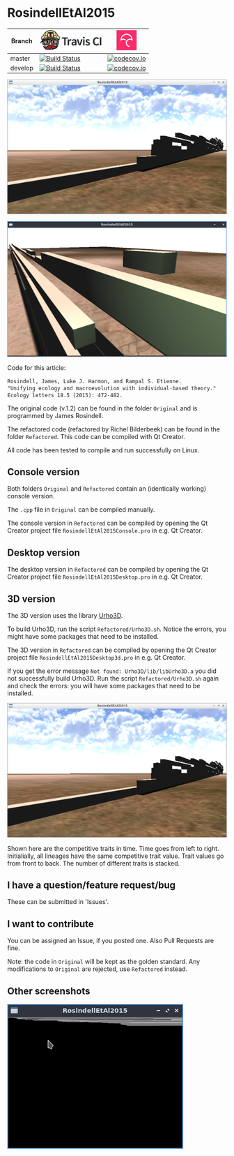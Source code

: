 # RosindellEtAl2015

Branch |[![Travis CI logo](pics/TravisCI.png)](https://travis-ci.org)                                                                                           |[![Codecov logo](pics/Codecov.png)](https://www.codecov.io)
-------|--------------------------------------------------------------------------------------------------------------------------------------------------------|--------------------------------------------------------------------------------------------------------------------------------------------------------------------------------------
master |[![Build Status](https://travis-ci.org/richelbilderbeek/RosindellEtAl2015.svg?branch=master)](https://travis-ci.org/richelbilderbeek/RosindellEtAl2015) |[![codecov.io](https://codecov.io/github/richelbilderbeek/RosindellEtAl2015/coverage.svg?branch=master)](https://codecov.io/github/richelbilderbeek/RosindellEtAl2015/branch/master)
develop|[![Build Status](https://travis-ci.org/richelbilderbeek/RosindellEtAl2015.svg?branch=develop)](https://travis-ci.org/richelbilderbeek/RosindellEtAl2015)|[![codecov.io](https://codecov.io/github/richelbilderbeek/RosindellEtAl2015/coverage.svg?branch=develop)](https://codecov.io/github/richelbilderbeek/RosindellEtAl2015/branch/develop)

![](pics/RosindellEtAl2015_1.png)

![](pics/RosindellEtAl2015_2.png)

Code for this article:

```
Rosindell, James, Luke J. Harmon, and Rampal S. Etienne.
"Unifying ecology and macroevolution with individual‐based theory." 
Ecology letters 18.5 (2015): 472-482.
```

The original code (v.1.2) can be found in the folder `Original` and is programmed by James Rosindell.

The refactored code (refactored by Richel Bilderbeek) can be found in the folder `Refactored`. This code can be compiled with Qt Creator.

All code has been tested to compile and run successfully on Linux.

## Console version

Both folders `Original` and `Refactored` contain an (identically working) console version.

The `.cpp` file in `Original` can be compiled manually.

The console version in `Refactored` can be compiled by opening the 
Qt Creator project file `RosindellEtAl2015Console.pro` in e.g. Qt Creator.

## Desktop version

The desktop version in `Refactored` can be compiled by opening the 
Qt Creator project file `RosindellEtAl2015Desktop.pro` in e.g. Qt Creator.

## 3D version

The 3D version uses the library [Urho3D](https://github.com/urho3d/Urho3D).

To build Urho3D, run the script `Refactored/Urho3D.sh`. Notice the errors, you might
have some packages that need to be installed.

The 3D version in `Refactored` can be compiled by opening the 
Qt Creator project file `RosindellEtAl2015Desktop3d.pro` in e.g. Qt Creator.

If you get the error message `Not found: Urho3D/lib/libUrho3D.a` you did not successfully build Urho3D.
Run the script `Refactored/Urho3D.sh` again and check the errors: you will have some packages 
that need to be installed.

![Competitive traits in time](RosindellEtAl2015.png)

Shown here are the competitive traits in time. Time goes from left to right. 
Initialially, all lineages have the same competitive trait value. 
Trait values go from front to back.
The number of different traits is stacked.

## I have a question/feature request/bug

These can be submitted in 'Issues'.

## I want to contribute

You can be assigned an Issue, if you posted one. Also Pull Requests are fine.

Note: the code in `Original` will be kept as the golden standard. Any modifications to `Original` are rejected, use
`Refactored` instead.

## Other screenshots

![](pics/RosindellEtAl2015_3.png)

